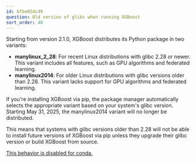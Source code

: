 ```yaml
---
id: bfbe05dcd9
question: Old version of glibc when running XGBoost
sort_order: 40
---
```


Starting from version 2.1.0, XGBoost distributes its Python package in two variants:

- **manylinux_2_28**: For recent Linux distributions with glibc 2.28 or newer. This variant includes all features, such as GPU algorithms and federated learning.
- **manylinux2014**: For older Linux distributions with glibc versions older than 2.28. This variant lacks support for GPU algorithms and federated learning.

If you're installing XGBoost via pip, the package manager automatically selects the appropriate variant based on your system's glibc version. Starting May 31, 2025, the manylinux2014 variant will no longer be distributed.

This means that systems with glibc versions older than 2.28 will not be able to install future versions of XGBoost via pip unless they upgrade their glibc version or build XGBoost from source. 

[This behavior is disabled for conda.](https://github.com/conda-forge/xgboost-feedstock/pull/240#discussion_r2106138856)